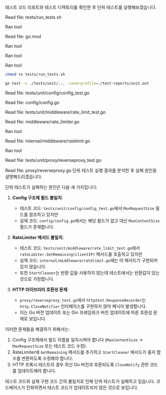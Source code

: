 테스트 코드 리포트와 테스트 디렉토리를 확인한 후 단위 테스트를 실행해보겠습니다.

Read file: tests/run_tests.sh

Ran tool

Read file: go.mod

Ran tool

Ran tool

Ran tool

```bash
chmod +x tests/run_tests.sh
```

```bash
go test -v ./tests/unit/... -coverprofile=./test-reports/unit.out
```

Read file: tests/unit/config/config_test.go

Read file: config/config.go

Read file: tests/unit/middleware/rate_limit_test.go

Read file: middleware/rate_limiter.go

Ran tool

Read file: internal/middleware/ratelimit.go

Ran tool

Read file: tests/unit/proxy/reverseproxy_test.go

Read file: proxy/reverseproxy.go
단위 테스트 실행 결과를 분석한 후 실패 원인을 설명해드리겠습니다.

단위 테스트가 실패하는 원인은 다음 세 가지입니다:

1. **Config 구조체 필드 불일치**:
   - 테스트 코드: `tests/unit/config/config_test.go`에서 `MaxRequestSize` 필드를 참조하고 있지만
   - 실제 코드: `config/config.go`에서는 해당 필드가 없고 대신 `MaxContentSize` 필드가 존재합니다.

2. **RateLimiter 메서드 불일치**:
   - 테스트 코드: `tests/unit/middleware/rate_limit_test.go`에서 `rateLimiter.GetRemaining(clientIP)` 메서드를 호출하고 있지만
   - 실제 코드: `internal/middleware/ratelimit.go`에는 이 메서드가 구현되어 있지 않습니다.
   - 또한 `StartCleaner`는 반환 값을 사용하지 않는데 테스트에서는 반환값이 있는 것으로 가정합니다.

3. **HTTP 라이브러리 호환성 문제**:
   - `proxy/reverseproxy_test.go`에서 `httptest.ResponseRecorder`는 `http.CloseNotifier` 인터페이스를 구현하지 않아 패닉이 발생합니다.
   - 이는 Go 버전 업데이트 또는 Gin 프레임워크 버전 업데이트에 따른 호환성 문제로 보입니다.

이러한 문제들을 해결하기 위해서는:

1. Config 구조체에서 필드 이름을 일치시켜야 합니다 (`MaxContentSize` → `MaxRequestSize` 또는 테스트 코드 수정).
2. RateLimiter에 `GetRemaining` 메서드를 추가하고 `StartCleaner` 메서드가 중지 함수를 반환하도록 수정해야 합니다.
3. HTTP 프록시 테스트의 경우 최신 Go 버전과 호환되도록 `CloseNotify` 관련 코드를 업데이트해야 합니다.

테스트 코드와 실제 구현 코드 간의 불일치로 인해 단위 테스트가 실패하고 있습니다. 코드베이스가 진화하면서 테스트 코드가 업데이트되지 않은 것으로 보입니다.
